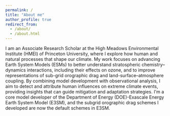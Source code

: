 ```yaml
---
permalink: /
title: "About me"
author_profile: true
redirect_from: 
  - /about/
  - /about.html
---
```


I am an Associate Research Scholar at the High Meadows Environmental Institute (HMEI) of Princeton University, where I explore how human and natural processes that shape our climate. My work focuses on advancing Earth System Models (ESMs) to better understand stratospheric chemistry–dynamics interactions, including their effects on ozone, and to improve representations of sub-grid orographic drag and land-surface–atmosphere coupling. By combining model development with observational analysis, I aim to detect and attribute human influences on extreme climate events, providing insights that can guide mitigation and adaptation strategies. 
I'm a core model developer of the Department of Energy (DOE)-Exascale Energy Earth System Model (E3SM), and the subgrid orographic drag schemes I developed are now the default schemes in E3SM.
